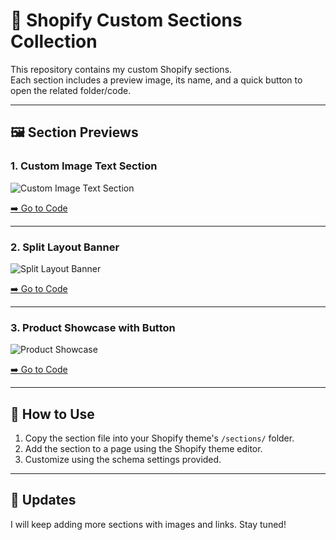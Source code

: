 # 📂 Shopify Custom Sections Collection

This repository contains my custom Shopify sections.  
Each section includes a preview image, its name, and a quick button to open the related folder/code.

---

## 🖼 Section Previews

### 1. Custom Image Text Section
![Custom Image Text Section](./images/custom-image-text.png)

[➡️ Go to Code](./sections/custom-image-text)

---

### 2. Split Layout Banner
![Split Layout Banner](./images/split-layout-banner.png)

[➡️ Go to Code](./sections/split-layout-banner)

---

### 3. Product Showcase with Button
![Product Showcase](./images/product-showcase.png)

[➡️ Go to Code](./sections/product-showcase)

---

## 🚀 How to Use
1. Copy the section file into your Shopify theme's `/sections/` folder.  
2. Add the section to a page using the Shopify theme editor.  
3. Customize using the schema settings provided.

---

## 📝 Updates
I will keep adding more sections with images and links. Stay tuned!  
